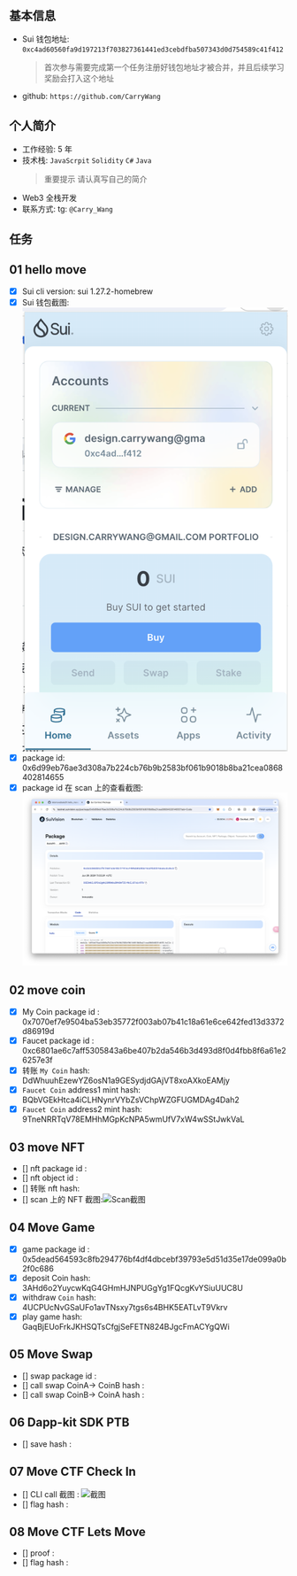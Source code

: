 ## 基本信息

- Sui 钱包地址: `0xc4ad60560fa9d197213f703827361441ed3cebdfba507343d0d754589c41f412`
  > 首次参与需要完成第一个任务注册好钱包地址才被合并，并且后续学习奖励会打入这个地址
- github: `https://github.com/CarryWang`

## 个人简介

- 工作经验: 5 年
- 技术栈: `JavaScrpit` `Solidity` `C#` `Java`
  > 重要提示 请认真写自己的简介
- Web3 全栈开发
- 联系方式: tg: `@Carry_Wang`

## 任务

## 01 hello move

- [x] Sui cli version: sui 1.27.2-homebrew
- [x] Sui 钱包截图: ![Sui钱包截图](./images/wallet.png)
- [x] package id: 0x6d99eb76ae3d308a7b224cb76b9b2583bf061b9018b8ba21cea0868402814655
- [x] package id 在 scan 上的查看截图:![Scan截图](./images/package.png)

## 02 move coin

- [x] My Coin package id : 0x7070ef7e9504ba53eb35772f003ab07b41c18a61e6ce642fed13d3372d86919d
- [x] Faucet package id : 0xc6801ae6c7aff5305843a6be407b2da546b3d493d8f0d4fbb8f6a61e26257e3f
- [x] 转账 `My Coin` hash: DdWhuuhEzewYZ6osN1a9GESydjdGAjVT8xoAXkoEAMjy
- [x] `Faucet Coin` address1 mint hash: BQbVGEkHtca4iCLHNynrVYbZsVChpWZGFUGMDAg4Dah2
- [x] `Faucet Coin` address2 mint hash: 9TneNRRTqV78EMHhMGpKcNPA5wmUfV7xW4wSStJwkVaL

## 03 move NFT

- [] nft package id :
- [] nft object id :
- [] 转账 nft hash:
- [] scan 上的 NFT 截图:![Scan截图](./images/你的图片地址)

## 04 Move Game

- [x] game package id : 0x5dead564593c8fb294776bf4df4dbcebf39793e5d51d35e17de099a0b2f0c686
- [x] deposit Coin hash: 3AHd6o2YuycwKqG4GHmHJNPUGgYg1FQcgKvYSiuUUC8U
- [x] withdraw `Coin` hash: 4UCPUcNvGSaUFo1avTNsxy7tgs6s4BHK5EATLvT9Vkrv
- [x] play game hash: GaqBjEUoFrkJKHSQTsCfgjSeFETN824BJgcFmACYgQWi

## 05 Move Swap

- [] swap package id :
- [] call swap CoinA-> CoinB hash :
- [] call swap CoinB-> CoinA hash :

## 06 Dapp-kit SDK PTB

- [] save hash :

## 07 Move CTF Check In

- [] CLI call 截图 : ![截图](./images/你的图片地址)
- [] flag hash :

## 08 Move CTF Lets Move

- [] proof :
- [] flag hash :
